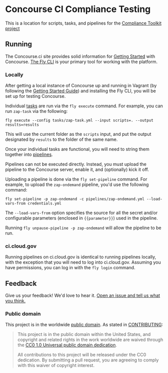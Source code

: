 Concourse CI Compliance Testing
=========

This is a location for scripts, tasks, and pipelines for the [Compliance Toolkit project](https://github.com/18f/compliance-toolkit/)

## Running

The Concourse.ci site provides solid information for [Getting Started](http://concourse.ci/getting-started.html) with Concourse. [The Fly CLI](http://concourse.ci/fly-cli.html) is your primary tool for working with the platform.

### Locally

After getting a local instance of Concourse up and running in Vagrant (by following the [Getting Started Guide](http://concourse.ci/getting-started.html)) and installing the Fly CLI, you will be set up for testing Concourse.

Individual [tasks](http://concourse.ci/tasks.html) are run via the `fly execute` command. For example, you can run `zap-task` via the following:

```
fly execute --config tasks/zap-task.yml --input scripts=. --output results=results
```

This will use the current folder as the `scripts` input, and put the output designated by `results` to the folder of the same name.

Once your individual tasks are functional, you will need to string them together into [pipelines](http://concourse.ci/pipeline-mechanics.html).

Pipelines can not be executed directly. Instead, you must upload the pipeline to the Concourse server, enable it, and (optionally) kick it off.

Uploading a pipeline is done via the `fly set-pipeline` command. For example, to upload the `zap-ondemand` pipeline, you'd use the following command:

```
fly set-pipeline -p zap-ondemand -c pipelines/zap-ondemand.yml --load-vars-from credentials.yml
```

The `--load-vars-from` option specifies the source for all the secret and/or configurable parameters (enclosed in `{{parameter}}`) used in the pipeline.

Running `fly unpause-pipeline -p zap-ondemand` will allow the pipeline to be run.

### ci.cloud.gov

Running pipelines on ci.cloud.gov is identical to running pipelines locally, with the exception that you will need to log into ci.cloud.gov. Assuming you have permissions, you can log in with the `fly login` command.

## Feedback

Give us your feedback! We'd love to hear it. [Open an issue and tell us what you think.](https://github.com/18f/concourse-compliance-testing/issues/new)


### Public domain

This project is in the worldwide [public domain](LICENSE.md). As stated in [CONTRIBUTING](CONTRIBUTING.md):

> This project is in the public domain within the United States, and copyright and related rights in the work worldwide are waived through the [CC0 1.0 Universal public domain dedication](https://creativecommons.org/publicdomain/zero/1.0/).
>
> All contributions to this project will be released under the CC0 dedication. By submitting a pull request, you are agreeing to comply with this waiver of copyright interest.
